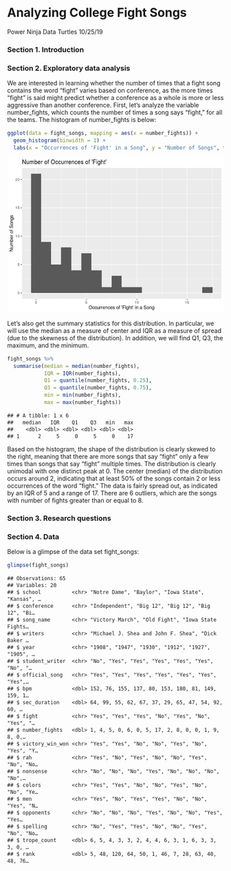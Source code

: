Analyzing College Fight Songs
================
Power Ninja Data Turtles
10/25/19

### Section 1. Introduction

### Section 2. Exploratory data analysis

We are interested in learning whether the number of times that a fight
song contains the word “fight” varies based on conference, as the more
times “fight” is said might predict whether a conference as a whole is
more or less aggressive than another conference. First, let’s analyze
the variable number\_fights, which counts the number of times a song
says “fight,” for all the teams. The histogram of number\_fights is
below:

``` r
ggplot(data = fight_songs, mapping = aes(x = number_fights)) + 
  geom_histogram(binwidth = 1) + 
  labs(x = "Occurrences of 'Fight' in a Song", y = "Number of Songs", title = "Number of Occurrences of 'Fight'")
```

![](proposal_files/figure-gfm/histogram-number_fights-1.png)<!-- -->

Let’s also get the summary statistics for this distribution. In
particular, we will use the median as a measure of center and IQR as a
measure of spread (due to the skewness of the distribution). In
addition, we will find Q1, Q3, the maximum, and the minimum.

``` r
fight_songs %>%
  summarise(median = median(number_fights), 
            IQR = IQR(number_fights), 
            Q1 = quantile(number_fights, 0.25), 
            Q3 = quantile(number_fights, 0.75), 
            min = min(number_fights), 
            max = max(number_fights))
```

    ## # A tibble: 1 x 6
    ##   median   IQR    Q1    Q3   min   max
    ##    <dbl> <dbl> <dbl> <dbl> <dbl> <dbl>
    ## 1      2     5     0     5     0    17

Based on the histogram, the shape of the distribution is clearly skewed
to the right, meaning that there are more songs that say “fight” only a
few times than songs that say “fight” multiple times. The distribution
is clearly unimodal with one distinct peak at 0. The center (median) of
the distribution occurs around 2, indicating that at least 50% of the
songs contain 2 or less occurrences of the word “fight.” The data is
fairly spread out, as indicated by an IQR of 5 and a range of 17. There
are 6 outliers, which are the songs with number of fights greater than
or equal to 8.

### Section 3. Research questions

### Section 4. Data

Below is a glimpse of the data set fight\_songs:

``` r
glimpse(fight_songs)
```

    ## Observations: 65
    ## Variables: 20
    ## $ school          <chr> "Notre Dame", "Baylor", "Iowa State", "Kansas", …
    ## $ conference      <chr> "Independent", "Big 12", "Big 12", "Big 12", "Bi…
    ## $ song_name       <chr> "Victory March", "Old Fight", "Iowa State Fights…
    ## $ writers         <chr> "Michael J. Shea and John F. Shea", "Dick Baker …
    ## $ year            <chr> "1908", "1947", "1930", "1912", "1927", "1905", …
    ## $ student_writer  <chr> "No", "Yes", "Yes", "Yes", "Yes", "Yes", "No", "…
    ## $ official_song   <chr> "Yes", "Yes", "Yes", "Yes", "Yes", "Yes", "Yes",…
    ## $ bpm             <dbl> 152, 76, 155, 137, 80, 153, 180, 81, 149, 159, 1…
    ## $ sec_duration    <dbl> 64, 99, 55, 62, 67, 37, 29, 65, 47, 54, 92, 60, …
    ## $ fight           <chr> "Yes", "Yes", "Yes", "No", "Yes", "No", "Yes", "…
    ## $ number_fights   <dbl> 1, 4, 5, 0, 6, 0, 5, 17, 2, 8, 0, 0, 1, 9, 8, 0,…
    ## $ victory_win_won <chr> "Yes", "Yes", "No", "No", "Yes", "No", "Yes", "Y…
    ## $ rah             <chr> "Yes", "No", "Yes", "No", "No", "Yes", "No", "No…
    ## $ nonsense        <chr> "No", "No", "No", "Yes", "No", "No", "No", "No",…
    ## $ colors          <chr> "Yes", "Yes", "No", "No", "Yes", "No", "No", "Ye…
    ## $ men             <chr> "Yes", "No", "Yes", "Yes", "No", "No", "Yes", "N…
    ## $ opponents       <chr> "No", "No", "No", "Yes", "No", "No", "Yes", "Yes…
    ## $ spelling        <chr> "No", "Yes", "Yes", "No", "No", "Yes", "No", "No…
    ## $ trope_count     <dbl> 6, 5, 4, 3, 3, 2, 4, 4, 6, 3, 1, 6, 3, 3, 3, 0, …
    ## $ rank            <dbl> 5, 48, 120, 64, 50, 1, 46, 7, 28, 63, 40, 48, 76…
